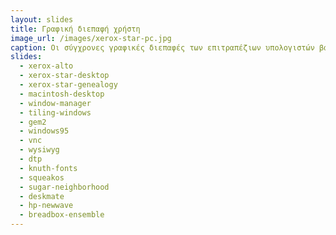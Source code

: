 ```yaml
---
layout: slides
title: Γραφική διεπαφή χρήστη 
image_url: /images/xerox-star-pc.jpg
caption: Οι σύγχρονες γραφικές διεπαφές των επιτραπέζιων υπολογιστών βασίζονται κυρίως στο ερευνητικό έργο του XEROX PARC κατά την δεκαετία του 1970, καθώς και στην δημιουργία του αποτυχημένου εμπορικά υπολογιστή Apple Liza.
slides:
  - xerox-alto
  - xerox-star-desktop
  - xerox-star-genealogy
  - macintosh-desktop
  - window-manager
  - tiling-windows
  - gem2
  - windows95
  - vnc
  - wysiwyg
  - dtp
  - knuth-fonts
  - squeakos
  - sugar-neighborhood
  - deskmate
  - hp-newwave
  - breadbox-ensemble
---
```

